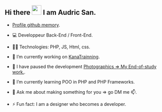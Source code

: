 ## Hi there <img src="https://raw.githubusercontent.com/iampavangandhi/iampavangandhi/master/gifs/Hi.gif" width="30px">  I am Audric San. </h2>
- [Profile github memory](https://githubmemory.com/@audricsan).
- 💻 Developpeur Back-End / Front-End.
- 👨‍💻 Technologies: PHP, JS, Html, css.

- 🔭 I’m currently working on [KanaTrainning](https://github.com/AudricSan/kanaTraining).
- 🔭 I have paused the development [Photographics => My End-of-study work.](https://github.com/AudricSan/Photographics).

- 🌱 I’m currently learning POO in PHP and PHP Frameworks.

- 💬 Ask me about making something for you => go DM me 📫.
- ⚡ Fun fact: I am a designer who becomes a developer.
